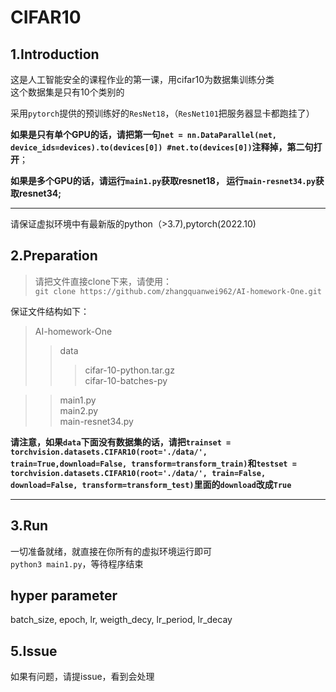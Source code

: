 # CIFAR10

## 1.Introduction

这是人工智能安全的课程作业的第一课，用cifar10为数据集训练分类  
这个数据集是只有10个类别的  
  
采用`pytorch`提供的预训练好的`ResNet18`，（`ResNet101`把服务器显卡都跑挂了）  

**如果是只有单个GPU的话，请把第一句`net = nn.DataParallel(net, device_ids=devices).to(devices[0])
    #net.to(devices[0])`注释掉，第二句打开**；  
  

**如果是多个GPU的话，请运行`main1.py`获取resnet18， 运行`main-resnet34.py`获取resnet34;**  
  
    
___

请保证虚拟环境中有最新版的python（>3.7),pytorch(2022.10)
  
## 2.Preparation

> 请把文件直接clone下来，请使用：  
> `git clone https://github.com/zhangquanwei962/AI-homework-One.git` 

保证文件结构如下：
> AI-homework-One
>> data  
>>> cifar-10-python.tar.gz  
>>> cifar-10-batches-py  

>> main1.py  
>> main2.py  
>> main-resnet34.py

**请注意，如果`data`下面没有数据集的话，请把`trainset = torchvision.datasets.CIFAR10(root='./data/', train=True,download=False, transform=transform_train)`和`testset = torchvision.datasets.CIFAR10(root='./data/', train=False, download=False, transform=transform_test)`里面的`download`改成`True`**  
  
  ___
## 3.Run
一切准备就绪，就直接在你所有的虚拟环境运行即可  
`python3 main1.py`，等待程序结束
## hyper parameter
batch_size, epoch, lr, weigth_decy, lr_period, lr_decay
## 5.Issue
如果有问题，请提issue，看到会处理

